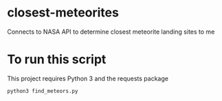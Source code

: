 # closest-meteorites
Connects to NASA API to determine closest meteorite landing sites to me

# To run this script
 This project requires Python 3 and the requests package

 `python3 find_meteors.py`
